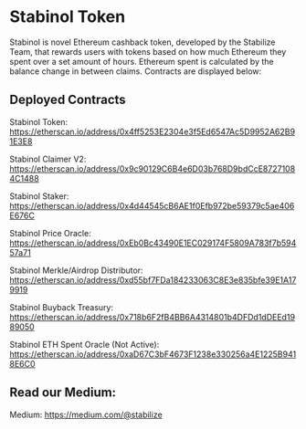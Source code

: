 # Stabinol Token
Stabinol is novel Ethereum cashback token, developed by the Stabilize Team, that rewards users with tokens based on how much Ethereum they spent over a set amount of hours. Ethereum spent is calculated by the balance change in between claims. Contracts are displayed below:

## Deployed Contracts
Stabinol Token: https://etherscan.io/address/0x4ff5253E2304e3f5Ed6547Ac5D9952A62B91E3E8

Stabinol Claimer V2: https://etherscan.io/address/0x9c90129C6B4e6D03b768D9bdCcE87271084C1488

Stabinol Staker: https://etherscan.io/address/0x4d44545cB6AE1f0Efb972be59379c5ae406E676C

Stabinol Price Oracle: https://etherscan.io/address/0xEb0Bc43490E1EC029174F5809A783f7b59457a71

Stabinol Merkle/Airdrop Distributor: https://etherscan.io/address/0xd55bf7FDa184233063C8E3e835bfe39E1A179919

Stabinol Buyback Treasury: https://etherscan.io/address/0x718b6F2fB4BB6A4314801b4DFDd1dDEEd1989050

Stabinol ETH Spent Oracle (Not Active): https://etherscan.io/address/0xaD67C3bF4673F1238e330256a4E1225B9418E6C0

## Read our Medium:
Medium: https://medium.com/@stabilize
